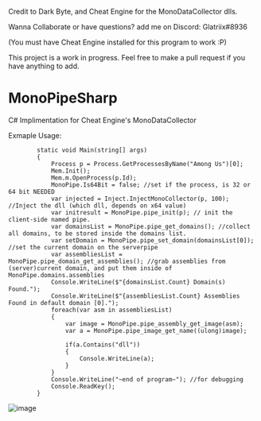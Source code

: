 Credit to Dark Byte, and Cheat Engine for the MonoDataCollector dlls.

Wanna Collaborate or have questions? add me on Discord: Glatriix#8936


(You must have Cheat Engine installed for this program to work :P)

This project is a work in progress. Feel free to make a pull request if you have anything to add.

# MonoPipeSharp
C# Implimentation for Cheat Engine's MonoDataCollector

Exmaple Usage:
```
        static void Main(string[] args)
        {
            Process p = Process.GetProcessesByName("Among Us")[0];
            Mem.Init();
            Mem.m.OpenProcess(p.Id);
            MonoPipe.Is64Bit = false; //set if the process, is 32 or 64 bit NEEDED
            var injected = Inject.InjectMonoCollector(p, 100); //Inject the dll (which dll, depends on x64 value)
            var initresult = MonoPipe.pipe_init(p); // init the client-side named pipe.
            var domainsList = MonoPipe.pipe_get_domains(); //collect all domains, to be stored inside the domains list.
            var setDomain = MonoPipe.pipe_set_domain(domainsList[0]); //set the current domain on the serverpipe
            var assembliesList = MonoPipe.pipe_domain_get_assemblies(); //grab assemblies from (server)current domain, and put them inside of MonoPipe.domains.assemblies
            Console.WriteLine($"{domainsList.Count} Domain(s) Found.");
            Console.WriteLine($"{assembliesList.Count} Assemblies Found in default domain [0].");
            foreach(var asm in assembliesList)
            {
                var image = MonoPipe.pipe_assembly_get_image(asm);
                var a = MonoPipe.pipe_image_get_name((ulong)image);

                if(a.Contains("dll"))
                {
                    Console.WriteLine(a);
                }
            }
            Console.WriteLine("~end of program~"); //for debugging
            Console.ReadKey();
        }
```
![image](https://user-images.githubusercontent.com/73367967/184560838-c56a08bd-421c-46d8-bbe3-bbedb06a22ce.png)
